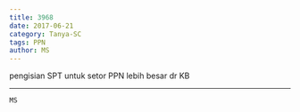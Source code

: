```yaml
---
title: 3968
date: 2017-06-21
category: Tanya-SC
tags: PPN
author: MS
---
```


pengisian SPT untuk setor PPN lebih besar dr KB

---



`MS`

